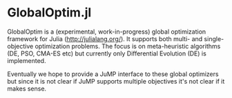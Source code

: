 GlobalOptim.jl
==============

GlobalOptim is a (experimental, work-in-progress) global optimization framework for Julia (http://julialang.org/). It supports both multi- and single-objective optimization problems. The focus is on meta-heuristic algorithms (DE, PSO, CMA-ES etc) but currently only Differential Evolution (DE) is implemented. 

Eventually we hope to provide a JuMP interface to these global optimizers but since it is not clear if JuMP supports multiple objectives it's not clear if it makes sense.
